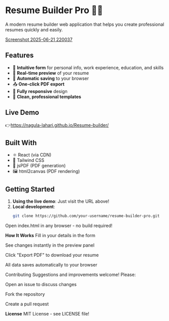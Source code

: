 # Resume Builder Pro 📄✨

A modern resume builder web application that helps you create professional resumes quickly and easily.

[Screenshot 2025-06-21 220037](https://github.com/user-attachments/assets/ed755525-9a53-4d22-8983-458c7030d7e0)

## Features

- 📝 **Intuitive form** for personal info, work experience, education, and skills
- 🔄 **Real-time preview** of your resume
- 💾 **Automatic saving** to your browser
- 📤 **One-click PDF export**
- 📱 **Fully responsive** design
- 🎨 **Clean, professional templates**

## Live Demo

👉https://nagula-lahari.github.io/Resume-builder/

## Built With

- ⚛️ React (via CDN)
- 🎨 Tailwind CSS
- 📄 jsPDF (PDF generation)
- 🖼️ html2canvas (PDF rendering)

## Getting Started

1. **Using the live demo**: Just visit the URL above!
2. **Local development**:
   ```bash
   git clone https://github.com/your-username/resume-builder-pro.git
Open index.html in any browser - no build required!

**How It Works**
Fill in your details in the form

See changes instantly in the preview panel

Click "Export PDF" to download your resume

All data saves automatically to your browser

Contributing
Suggestions and improvements welcome! Please:

Open an issue to discuss changes

Fork the repository

Create a pull request

**License**
MIT License - see LICENSE file!
